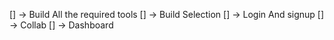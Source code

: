 [] -> Build All the required tools
[] -> Build Selection 
[] -> Login And signup
[] -> Collab 
[] -> Dashboard